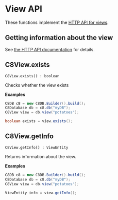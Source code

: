 # View API

These functions implement the
[HTTP API for views](https://docs.c8db.com/latest/HTTP/Views/index.html).

## Getting information about the view

See
[the HTTP API documentation](https://docs.c8db.com/latest/HTTP/Views/Getting.html)
for details.

## C8View.exists

`C8View.exists() : boolean`

Checks whether the view exists

**Examples**

```Java
C8DB c8 = new C8DB.Builder().build();
C8Database db = c8.db("myDB");
C8View view = db.view("potatoes");

boolean exists = view.exists();
```

## C8View.getInfo

`C8View.getInfo() : ViewEntity`

Returns information about the view.

**Examples**

```Java
C8DB c8 = new C8DB.Builder().build();
C8Database db = c8.db("myDB");
C8View view = db.view("potatoes");

ViewEntity info = view.getInfo();
```
